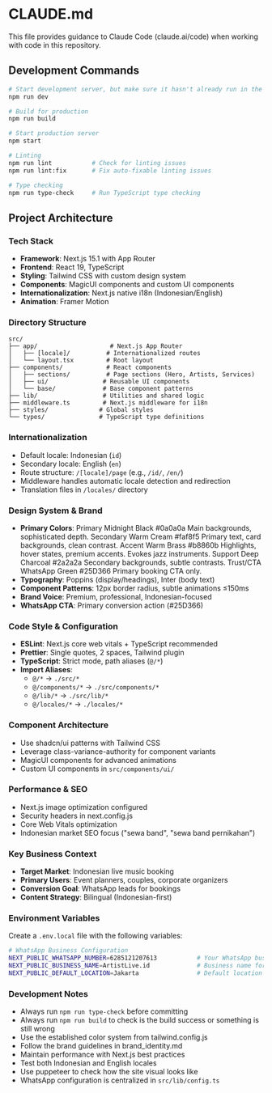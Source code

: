 # CLAUDE.md

This file provides guidance to Claude Code (claude.ai/code) when working with code in this repository.

## Development Commands

```bash
# Start development server, but make sure it hasn't already run in the background from other terminal if claude want to run this.
npm run dev

# Build for production
npm run build

# Start production server
npm start

# Linting
npm run lint           # Check for linting issues
npm run lint:fix       # Fix auto-fixable linting issues

# Type checking
npm run type-check     # Run TypeScript type checking
```

## Project Architecture

### Tech Stack
- **Framework**: Next.js 15.1 with App Router
- **Frontend**: React 19, TypeScript
- **Styling**: Tailwind CSS with custom design system
- **Components**: MagicUI components and custom UI components
- **Internationalization**: Next.js native i18n (Indonesian/English)
- **Animation**: Framer Motion

### Directory Structure
```
src/
├── app/                    # Next.js App Router
│   ├── [locale]/          # Internationalized routes
│   └── layout.tsx         # Root layout
├── components/            # React components
│   ├── sections/          # Page sections (Hero, Artists, Services)
│   ├── ui/               # Reusable UI components
│   └── base/             # Base component patterns
├── lib/                  # Utilities and shared logic
├── middleware.ts         # Next.js middleware for i18n
├── styles/              # Global styles
└── types/               # TypeScript type definitions
```

### Internationalization
- Default locale: Indonesian (`id`)
- Secondary locale: English (`en`)
- Route structure: `/[locale]/page` (e.g., `/id/`, `/en/`)
- Middleware handles automatic locale detection and redirection
- Translation files in `/locales/` directory

### Design System & Brand
- **Primary Colors**: 
  Primary	Midnight Black	#0a0a0a	Main backgrounds, sophisticated depth.
  Secondary	Warm Cream	#faf8f5	Primary text, card backgrounds, clean contrast.
  Accent	Warm Brass	#b8860b	Highlights, hover states, premium accents. Evokes jazz instruments.
  Support	Deep Charcoal	#2a2a2a	Secondary backgrounds, subtle contrasts.
  Trust/CTA	WhatsApp Green	#25D366	Primary booking CTA only.
- **Typography**: Poppins (display/headings), Inter (body text)
- **Component Patterns**: 12px border radius, subtle animations ≤150ms
- **Brand Voice**: Premium, professional, Indonesian-focused
- **WhatsApp CTA**: Primary conversion action (#25D366)

### Code Style & Configuration
- **ESLint**: Next.js core web vitals + TypeScript recommended
- **Prettier**: Single quotes, 2 spaces, Tailwind plugin
- **TypeScript**: Strict mode, path aliases (`@/*`)
- **Import Aliases**:
  - `@/*` → `./src/*`
  - `@/components/*` → `./src/components/*`
  - `@/lib/*` → `./src/lib/*`
  - `@/locales/*` → `./locales/*`

### Component Architecture
- Use shadcn/ui patterns with Tailwind CSS
- Leverage class-variance-authority for component variants
- MagicUI components for advanced animations
- Custom UI components in `src/components/ui/`

### Performance & SEO
- Next.js image optimization configured
- Security headers in next.config.js
- Core Web Vitals optimization
- Indonesian market SEO focus ("sewa band", "sewa band pernikahan")

### Key Business Context
- **Target Market**: Indonesian live music booking
- **Primary Users**: Event planners, couples, corporate organizers
- **Conversion Goal**: WhatsApp leads for bookings
- **Content Strategy**: Bilingual (Indonesian-first)

### Environment Variables
Create a `.env.local` file with the following variables:
```bash
# WhatsApp Business Configuration
NEXT_PUBLIC_WHATSAPP_NUMBER=6285121207613           # Your WhatsApp business number
NEXT_PUBLIC_BUSINESS_NAME=ArtistLive.id             # Business name for branding
NEXT_PUBLIC_DEFAULT_LOCATION=Jakarta                # Default location for bookings
```

### Development Notes
- Always run `npm run type-check` before committing
- Always run `npm run build` to check is the build success or something is still wrong
- Use the established color system from tailwind.config.js
- Follow the brand guidelines in brand_identity.md
- Maintain performance with Next.js best practices
- Test both Indonesian and English locales
- Use puppeteer to check how the site visual looks like
- WhatsApp configuration is centralized in `src/lib/config.ts`